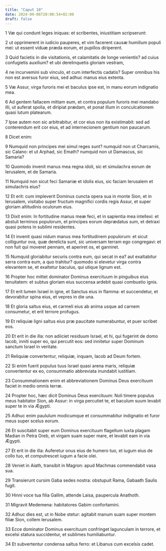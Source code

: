 ```yaml
---
title: "Caput 10"
date: 2024-09-06T20:00:54+02:00
draft: false
---
```



1 Væ qui condunt leges iniquas: et scribentes, iniustitiam scripserunt:

2 ut opprimerent in iudicio pauperes, et vim facerent causæ humilium populi mei: ut essent viduæ præda eorum, et pupillos diriperent.

3 Quid facietis in die visitationis, et calamitatis de longe venientis? ad cuius confugietis auxilium? et ubi derelinquetis gloriam vestram,

4 ne incurvemini sub vinculo, et cum interfectis cadatis? Super omnibus his non est aversus furor eius, sed adhuc manus eius extenta.

5 Væ Assur, virga furoris mei et baculus ipse est, in manu eorum indignatio mea.

6 Ad gentem fallacem mittam eum, et contra populum furoris mei mandabo illi, ut auferat spolia, et diripiat prædam, et ponat illum in conculcationem quasi lutum platearum.

7 Ipse autem non sic arbitrabitur, et cor eius non ita existimabit: sed ad conterendum erit cor eius, et ad internecionem gentium non paucarum.

8 Dicet enim:

9 Numquid non principes mei simul reges sunt? numquid non ut Charcamis, sic Calano: et ut Arphad, sic Emath? numquid non ut Damascus, sic Samaria?

10 Quomodo invenit manus mea regna idoli, sic et simulachra eorum de Ierusalem, et de Samaria.

11 Numquid non sicut feci Samariæ et idolis eius, sic faciam Ierusalem et simulachris eius?

12 Et erit: cum impleverit Dominus cuncta opera sua in monte Sion, et in Ierusalem, visitabo super fructum magnifici cordis regis Assur, et super gloriam altitudinis oculorum eius.

13 Dixit enim: In fortitudine manus meæ feci, et in sapientia mea intellexi: et abstuli terminos populorum, et principes eorum deprædatus sum, et detraxi quasi potens in sublimi residentes.

14 Et invenit quasi nidum manus mea fortitudinem populorum: et sicut colliguntur ova, quæ derelicta sunt, sic universam terram ego congregavi: et non fuit qui moveret pennam, et aperiret os, et ganniret.

15 Numquid gloriabitur securis contra eum, qui secat in ea? aut exaltabitur serra contra eum, a quo trahitur? quomodo si elevetur virga contra elevantem se, et exaltetur baculus, qui utique lignum est.

16 Propter hoc mittet dominator Dominus exercituum in pinguibus eius tenuitatem: et subtus gloriam eius succensa ardebit quasi combustio ignis.

17 Et erit lumen Israel in igne, et Sanctus eius in flamma: et succendetur, et devorabitur spina eius, et vepres in die una.

18 Et gloria saltus eius, et carmeli eius ab anima usque ad carnem consumetur, et erit terrore profugus.

19 Et reliquiæ ligni saltus eius præ paucitate numerabuntur, et puer scribet eos.

20 Et erit in die illa: non adiiciet residuum Israel, et hi, qui fugerint de domo Iacob, inniti super eo, qui percutit eos: sed innitetur super Dominum sanctum Israel in veritate.

21 Reliquiæ convertentur, reliquiæ, inquam, Iacob ad Deum fortem.

22 Si enim fuerit populus tuus Israel quasi arena maris, reliquiæ convertentur ex eo, consummatio abbreviata inundabit iustitiam.

23 Consummationem enim et abbreviationem Dominus Deus exercituum faciet in medio omnis terræ.

24 Propter hoc, hæc dicit Dominus Deus exercituum: Noli timere populus meus habitator Sion, ab Assur: in virga percutiet te, et baculum suum levabit super te in via Ægypti.

25 Adhuc enim paululum modicumque et consummabitur indignatio et furor meus super scelus eorum.

26 Et suscitabit super eum Dominus exercituum flagellum iuxta plagam Madian in Petra Oreb, et virgam suam super mare, et levabit eam in via Ægypti.

27 Et erit in die illa: Auferetur onus eius de humero tuo, et iugum eius de collo tuo, et computrescet iugum a facie olei.

28 Veniet in Aiath, transibit in Magron: apud Machmas commendabit vasa sua.

29 Transierunt cursim Gaba sedes nostra: obstupuit Rama, Gabaath Saulis fugit.

30 Hinni voce tua filia Gallim, attende Laisa, paupercula Anathoth.

31 Migravit Medemena: habitatores Gabim confortamini.

32 Adhuc dies est, ut in Nobe stetur: agitabit manum suam super montem filiæ Sion, collem Ierusalem.

33 Ecce dominator Dominus exercituum confringet lagunculam in terrore, et excelsi statura succidentur, et sublimes humiliabuntur.

34 Et subvertentur condensa saltus ferro: et Libanus cum excelsis cadet.


